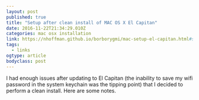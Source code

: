 ```yaml
---
layout: post
published: true
title: "Setup after clean install of MAC OS X El Capitan"
date: 2016-11-22T21:34:29.010Z
categories: mac osx installation
link: https://nhoffman.github.io/borborygmi/mac-setup-el-capitan.html#sec-11
tags:
  - links
ogtype: article
bodyclass: post
---
```


I had enough issues after updating to El Capitan (the inability to save my wifi password in the system keychain was the tipping point) that I decided to perform a clean install. Here are some notes.
